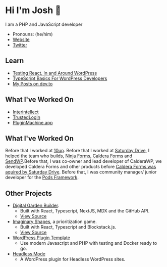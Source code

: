 # Hi I'm Josh 👋

I am a PHP and JavaScript developer

- Pronouns: (he/him)
- [Website](https://joshpress.net)
- [Twitter](https://twitter.com/josh412)

## Learn

- [Testing React, In and Around WordPress](https://react-wordpress-testing.joshpress.net/) 
- [TypeScript Basics For WordPress Developers](https://pantheon.io/blog/typescript-wordpress-basics)
- [My Posts on dev.to](https://dev.to)


## What I've Worked On

- [Interintellect](https://interintellect.com/)
- [TrustedLogin](https://www.trustedlogin.com/)
- [PluginMachine.app](https://pluginmachine.app/)

## What I've Worked On

Before that I worked at [10up](https://10up.com). Before that I worked at [Saturday Drive](https://saturdaydrive.com/), I helped the team who builds, [Ninja Forms](https://ninjaforms.com), [Caldera Forms](https://calderaforms.com) and [SendWP](https://sendwp.com).Before that, I was co-owner and lead developer of CalderaWP, we developed Caldera Forms and other products before [Caldera Forms was aquired by Saturday Drive](https://wptavern.com/ninja-forms-parent-company-saturday-drive-acquires-calderawp). Before that, I was community manager/ junior developer for the [Pods Framework](https://pods.io).

## Other Projects

- [Digital Garden Builder](https://docs.digitalgardenbuilder.app).
  - Built with React, Typescript, NextJS, MDX and the GitHub API.
  - [View Source](https://github.com/Shelob9/digitial-garden-builder)
- [Imaginary Shapes](https://imaginaryshapes.com), a prioritization game.
  - Built with React, Typescript and Blockstack.js.
  - [View Source](https://github.com/Shelob9/imaginary-shapes)
- [WordPress Plugin Template](https://github.com/shelob9/wordpress-plugin)
  - Use modern Javascript and PHP with testing and Docker ready to go.
- [Headless Mode](https://github.com/Shelob9/headless-mode/)
  - A WordPress plugin for Headless WordPress sites.
